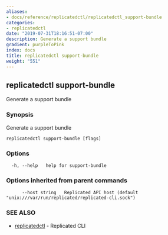 ```yaml
---
aliases:
- docs/reference/replicatedctl/replicatedctl_support-bundle
categories:
- replicatedctl
date: "2019-07-31T18:16:51-07:00"
description: Generate a support bundle
gradient: purpleToPink
index: docs
title: replicatedctl support-bundle
weight: "551"
---
```


## replicatedctl support-bundle

Generate a support bundle

### Synopsis

Generate a support bundle

```
replicatedctl support-bundle [flags]
```

### Options

```
  -h, --help   help for support-bundle
```

### Options inherited from parent commands

```
      --host string   Replicated API host (default "unix:///var/run/replicated/replicated-cli.sock")
```

### SEE ALSO

* [replicatedctl](/api/replicatedctl/)	 - Replicated CLI


